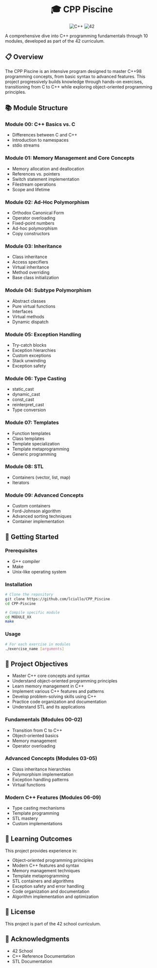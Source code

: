 <h1 align="center">🎓 CPP Piscine</h1>
<p align="center">
  <img src="https://img.shields.io/badge/C++-Solutions-blue.svg?style=flat&logo=c++" alt="C++"/>
  <img src="https://img.shields.io/badge/42-000000?style=for-the-badge&logo=42&logoColor=white" alt="42"/>
</p>


A comprehensive dive into C++ programming fundamentals through 10 modules, developed as part of the 42 curriculum.

## 📋 Overview

The CPP Piscine is an intensive program designed to master C++98 programming concepts, from basic syntax to advanced features. This project progressively builds knowledge through hands-on exercises, transitioning from C to C++ while exploring object-oriented programming principles.

## 📚 Module Structure

### Module 00: C++ Basics vs. C
* Differences between C and C++
* Introduction to namespaces
* stdio streams

### Module 01: Memory Management and Core Concepts
* Memory allocation and deallocation
* References vs. pointers
* Switch statement implementation
* Filestream operations
* Scope and lifetime

### Module 02: Ad-Hoc Polymorphism
* Orthodox Canonical Form
* Operator overloading
* Fixed-point numbers
* Ad-hoc polymorphism
* Copy constructors

### Module 03: Inheritance
* Class inheritance
* Access specifiers
* Virtual inheritance
* Method overriding
* Base class initialization

### Module 04: Subtype Polymorphism
* Abstract classes
* Pure virtual functions
* Interfaces
* Virtual methods
* Dynamic dispatch

### Module 05: Exception Handling
* Try-catch blocks
* Exception hierarchies
* Custom exceptions
* Stack unwinding
* Exception safety

### Module 06: Type Casting
* static_cast
* dynamic_cast
* const_cast
* reinterpret_cast
* Type conversion

### Module 07: Templates
* Function templates
* Class templates
* Template specialization
* Template metaprogramming
* Generic programming

### Module 08: STL
* Containers (vector, list, map)
* Iterators

### Module 09: Advanced Concepts
* Custom containers
* Ford-Johnson algorithm
* Advanced sorting techniques
* Container implementation

## 🚀 Getting Started

### Prerequisites
* G++ compiler
* Make
* Unix-like operating system

### Installation

```bash
# Clone the repository
git clone https://github.com/lciullo/CPP_Piscine
cd CPP-Piscine

# Compile specific module
cd MODULE_XX
make
```

### Usage

```bash
# For each exercise in modules
./exercise_name [arguments]
```

## 🎯 Project Objectives

* Master C++ core concepts and syntax
* Understand object-oriented programming principles
* Learn memory management in C++
* Implement various C++ features and patterns
* Develop problem-solving skills using C++
* Practice code organization and documentation
* Understand STL and its applications

### Fundamentals (Modules 00-02)
* Transition from C to C++
* Object-oriented basics
* Memory management
* Operator overloading

### Advanced Concepts (Modules 03-05)
* Class inheritance hierarchies
* Polymorphism implementation
* Exception handling patterns
* Virtual functions

### Modern C++ Features (Modules 06-09)
* Type casting mechanisms
* Template programming
* STL mastery
* Custom implementations

## 🧠 Learning Outcomes

This project provides experience in:
* Object-oriented programming principles
* Modern C++ features and syntax
* Memory management techniques
* Template metaprogramming
* STL containers and algorithms
* Exception safety and error handling
* Code organization and documentation
* Algorithm implementation and optimization

## 📝 License

This project is part of the 42 school curriculum.

## 🌟 Acknowledgments

* 42 School
* C++ Reference Documentation
* STL Documentation
